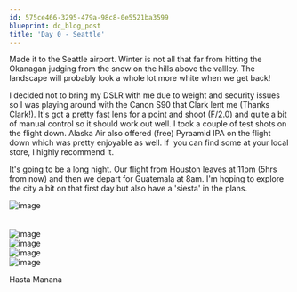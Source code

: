 ```yaml
---
id: 575ce466-3295-479a-98c8-0e5521ba3599
blueprint: dc_blog_post
title: 'Day 0 - Seattle'
---
```

<p>Made it to the Seattle airport. Winter is not all that far from hitting the Okanagan judging from the snow on the hills above the vallley. The landscape will probably look a whole lot more white when we get back!</p>
<p>I decided not to bring my DSLR with me due to weight and security issues so I was playing around with the Canon S90 that Clark lent me (Thanks Clark!). It's got a pretty fast lens for a point and shoot (F/2.0) and quite a bit of manual control so it should work out well. I took a couple of test shots on the flight down. Alaska Air also offered (free) Pyraamid IPA on the flight down which was pretty enjoyable as well. If  you can find some at your local store, I highly recommend it.</p>
<p>It's going to be a long night. Our flight from Houston leaves at 11pm (5hrs from now) and then we depart for Guatemala at 8am. I'm hoping to explore the city a bit on that first day but also have a 'siesta' in the plans.</p>
<img style="display:block;margin-right:auto;margin-left:auto;" alt="image" src="/images/dc_blog_posts/2011/10/wpid-IMG_0233.jpg" /><br /><br /><img style="display:block;margin-right:auto;margin-left:auto;" alt="image" src="/images/dc_blog_posts/2011/10/wpid-IMG_0224.jpg" />

<img style="display:block;margin-right:auto;margin-left:auto;" alt="image" src="/images/dc_blog_posts/2011/10/wpid-IMG_0226.jpg" />

<img style="display:block;margin-right:auto;margin-left:auto;" alt="image" src="/images/dc_blog_posts/2011/10/wpid-IMG_0228.jpg" />

<img style="display:block;margin-right:auto;margin-left:auto;" alt="image" src="/images/dc_blog_posts/2011/10/wpid-IMG_0221.jpg" />
<p>Hasta Manana</p>